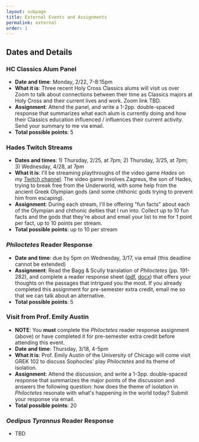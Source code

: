 ```yaml
---
layout: subpage
title: External Events and Assignments
permalink: external
order: 1
---
```


## Dates and Details

### HC Classics Alum Panel
* **Date and time**: Monday, 2/22, 7-8:15pm
* **What it is**: Three recent Holy Cross Classics alums will visit us over Zoom to talk about connections between their time as Classics majors at Holy Cross and their current lives and work. Zoom link TBD.
* **Assignment**: Attend the panel, and write a 1-2pp. double-spaced response that summarizes what each alum is currently doing and how their Classics education influenced / influences their current activity. Send your summary to me via email.
* **Total possible points**: 5

### Hades Twitch Streams
* **Dates and times**: 1) Thursday, 2/25, at 7pm; 2) Thursday, 3/25, at 7pm; 3) Wednesday, 4/28, at 7pm
* **What it is**: I'll be streaming playthroughs of the video game *Hades* on my [Twitch channel](https://twitch.tv/thedancinggrad). The video game involves Zagreus, the son of Hades, trying to break free from the Underworld, with some help from the ancient Greek Olympian gods (and some chthonic gods trying to prevent him from escaping).
* **Assignment**: During each stream, I'll be offering "fun facts" about each of the Olympian and chthonic deities that I run into. Collect up to 10 fun facts and the gods that they're about and email your list to me for 1 point per fact, up to 10 points per stream.
* **Total possible points**: up to 10 per stream

### *Philoctetes* Reader Response
* **Date and time**: due by 5pm on Wednesday, 3/17, via email (this deadline cannot be extended)
* **Assignment**: Read the Bagg & Scully translation of *Philoctetes* (pp. 191-282), and complete a reader response sheet ([pdf](https://drive.google.com/file/d/1XDNtaj-USW3IeMTi-KFPurRHRVV_0Y3k/view?usp=sharing), [docx](https://drive.google.com/file/d/1XAog61EEJ9zF7nsxgtnaa82FGr3Kn6ct/view?usp=sharing)) that offers your thoughts on the passages that intrigued you the most. If you already completed this assignment for pre-semester extra credit, email me so that we can talk about an alternative.
* **Total possible points**: 5

### Visit from Prof. Emily Austin
* **NOTE**: You **must** complete the *Philoctetes* reader response assignment (above) or have completed it for pre-semester extra credit before attending this event.
* **Date and time**: Thursday, 3/18, 4-5pm
* **What it is**: Prof. Emily Austin of the University of Chicago will come visit GREK 102 to discuss Sophocles' play *Philoctetes* and its theme of isolation.
* **Assignment**: Attend the discussion, and write a 1-3pp. double-spaced response that summarizes the major points of the discussion and answers the following question: how does the theme of isolation in *Philoctetes* resonate with what's happening in the world today? Submit your response via email.
* **Total possible points**: 20

### *Oedipus Tyrannus* Reader Response
* TBD
